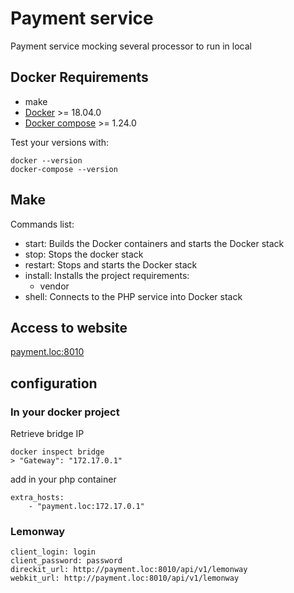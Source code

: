 # Payment service
Payment service mocking several processor to run in local

## Docker Requirements

- make
- [Docker](https://docs.docker.com/install/#supported-platforms) >= 18.04.0
- [Docker compose](https://docs.docker.com/compose/install) >= 1.24.0

Test your versions with:

```shell
docker --version
docker-compose --version
```

## Make

Commands list:

- start: Builds the Docker containers and starts the Docker stack
- stop: Stops the docker stack
- restart: Stops and starts the Docker stack
- install: Installs the project requirements:
  - vendor
- shell: Connects to the PHP service into Docker stack

## Access to website

[payment.loc:8010](http://payment.loc:8010)

## configuration

### In your docker project
Retrieve bridge IP
```
docker inspect bridge
> "Gateway": "172.17.0.1"
```

add in your php container
```
extra_hosts:
    - "payment.loc:172.17.0.1"
```


### Lemonway 
```
client_login: login
client_password: password
direckit_url: http://payment.loc:8010/api/v1/lemonway 
webkit_url: http://payment.loc:8010/api/v1/lemonway 
```
